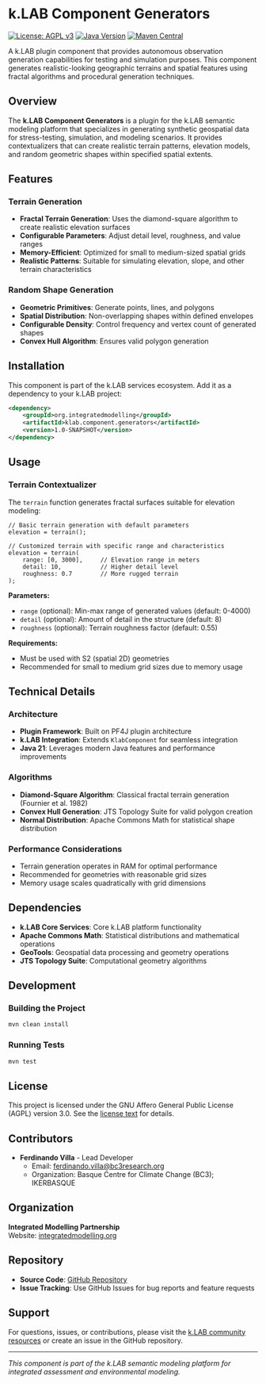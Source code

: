 # k.LAB Component Generators

[![License: AGPL v3](https://img.shields.io/badge/License-AGPL%20v3-blue.svg)](http://www.gnu.org/licenses/agpl-3.0)
[![Java Version](https://img.shields.io/badge/Java-21-orange)](https://openjdk.java.net/projects/jdk/21/)
[![Maven Central](https://img.shields.io/badge/Maven-1.0--SNAPSHOT-green)](https://search.maven.org/)

A k.LAB plugin component that provides autonomous observation generation capabilities for testing and simulation purposes. This component generates realistic-looking geographic terrains and spatial features using fractal algorithms and procedural generation techniques.

## Overview

The **k.LAB Component Generators** is a plugin for the k.LAB semantic modeling platform that specializes in generating synthetic geospatial data for stress-testing, simulation, and modeling scenarios. It provides contextualizers that can create realistic terrain patterns, elevation models, and random geometric shapes within specified spatial extents.

## Features

### Terrain Generation
- **Fractal Terrain Generation**: Uses the diamond-square algorithm to create realistic elevation surfaces
- **Configurable Parameters**: Adjust detail level, roughness, and value ranges
- **Memory-Efficient**: Optimized for small to medium-sized spatial grids
- **Realistic Patterns**: Suitable for simulating elevation, slope, and other terrain characteristics

### Random Shape Generation
- **Geometric Primitives**: Generate points, lines, and polygons
- **Spatial Distribution**: Non-overlapping shapes within defined envelopes
- **Configurable Density**: Control frequency and vertex count of generated shapes
- **Convex Hull Algorithm**: Ensures valid polygon generation

## Installation

This component is part of the k.LAB services ecosystem. Add it as a dependency to your k.LAB project:

```xml
<dependency>
    <groupId>org.integratedmodelling</groupId>
    <artifactId>klab.component.generators</artifactId>
    <version>1.0-SNAPSHOT</version>
</dependency>
```

## Usage

### Terrain Contextualizer

The `terrain` function generates fractal surfaces suitable for elevation modeling:

```k
// Basic terrain generation with default parameters
elevation = terrain();

// Customized terrain with specific range and characteristics
elevation = terrain(
    range: [0, 3000],     // Elevation range in meters
    detail: 10,           // Higher detail level
    roughness: 0.7        // More rugged terrain
);
```

**Parameters:**
- `range` (optional): Min-max range of generated values (default: 0-4000)
- `detail` (optional): Amount of detail in the structure (default: 8)
- `roughness` (optional): Terrain roughness factor (default: 0.55)

**Requirements:**
- Must be used with S2 (spatial 2D) geometries
- Recommended for small to medium grid sizes due to memory usage

## Technical Details

### Architecture
- **Plugin Framework**: Built on PF4J plugin architecture
- **k.LAB Integration**: Extends `KlabComponent` for seamless integration
- **Java 21**: Leverages modern Java features and performance improvements

### Algorithms
- **Diamond-Square Algorithm**: Classical fractal terrain generation (Fournier et al. 1982)
- **Convex Hull Generation**: JTS Topology Suite for valid polygon creation
- **Normal Distribution**: Apache Commons Math for statistical shape distribution

### Performance Considerations
- Terrain generation operates in RAM for optimal performance
- Recommended for geometries with reasonable grid sizes
- Memory usage scales quadratically with grid dimensions

## Dependencies

- **k.LAB Core Services**: Core k.LAB platform functionality
- **Apache Commons Math**: Statistical distributions and mathematical operations
- **GeoTools**: Geospatial data processing and geometry operations
- **JTS Topology Suite**: Computational geometry algorithms

## Development

### Building the Project

```bash
mvn clean install
```

### Running Tests

```bash
mvn test
```

## License

This project is licensed under the GNU Affero General Public License (AGPL) version 3.0. See the [license text](http://www.gnu.org/licenses/agpl-3.0.en.html) for details.

## Contributors

- **Ferdinando Villa** - Lead Developer
  - Email: ferdinando.villa@bc3research.org
  - Organization: Basque Centre for Climate Change (BC3); IKERBASQUE

## Organization

**Integrated Modelling Partnership**  
Website: [integratedmodelling.org](http://www.integratedmodelling.org)

## Repository

- **Source Code**: [GitHub Repository](https://github.com/integratedmodelling/klab.component.generators)
- **Issue Tracking**: Use GitHub Issues for bug reports and feature requests

## Support

For questions, issues, or contributions, please visit the [k.LAB community resources](http://www.integratedmodelling.org) or create an issue in the GitHub repository.

---

*This component is part of the k.LAB semantic modeling platform for integrated assessment and environmental modeling.*
